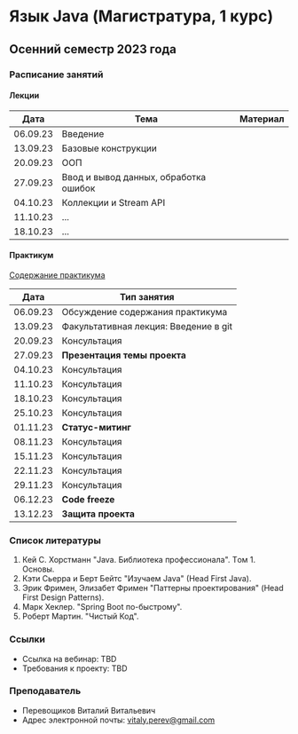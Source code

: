 # Язык Java (Магистратура, 1 курс)

## Осенний семестр 2023 года

### Расписание занятий

#### Лекции

| Дата     | Тема                                  | Материал |
| -------- | ------------------------------------- | -------- |
| 06.09.23 | Введение                              |          |
| 13.09.23 | Базовые конструкции                   |          |
| 20.09.23 | ООП                                   |          |
| 27.09.23 | Ввод и вывод данных, обработка ошибок |          |
| 04.10.23 | Коллекции и Stream API                |          |
| 11.10.23 | ...                                   |          |
| 18.10.23 | ...                                   |          |

#### Практикум

[Содержание практикума](practice/practice.pdf)

| Дата     | Тип занятия                                   |
| -------- | --------------------------------------------- |
| 06.09.23 | Обсуждение содержания практикума              |
| 13.09.23 | Факультативная лекция: Введение в git         |
| 20.09.23 | Консультация                                  |
| 27.09.23 | **Презентация темы проекта**                  |
| 04.10.23 | Консультация                                  |
| 11.10.23 | Консультация                                  |
| 18.10.23 | Консультация                                  |
| 25.10.23 | Консультация                                  |
| 01.11.23 | **Статус-митинг**                      |
| 08.11.23 | Консультация                                  |
| 15.11.23 | Консультация                                  |
| 22.11.23 | Консультация                                  |
| 29.11.23 | Консультация                                  |
| 06.12.23 | **Code freeze**                               |
| 13.12.23 | **Защита проекта**                            |

### Список литературы

1. Кей С. Хорстманн "Java. Библиотека профессионала". Tом 1. Основы.
2. Кэти Сьерра и Берт Бейтс "Изучаем Java" (Head First Java).
3. Эрик Фримен, Элизабет Фримен "Паттерны проектирования" (Head First Design Patterns).
4. Марк Хеклер. "Spring Boot по-быстрому".
5. Роберт Мартин. "Чистый Код".

### Ссылки

- Ссылка на вебинар: TBD
- Требования к проекту: TBD

### Преподаватель

- Перевощиков Виталий Витальевич
- Адрес электронной почты: <vitaly.perev@gmail.com>
